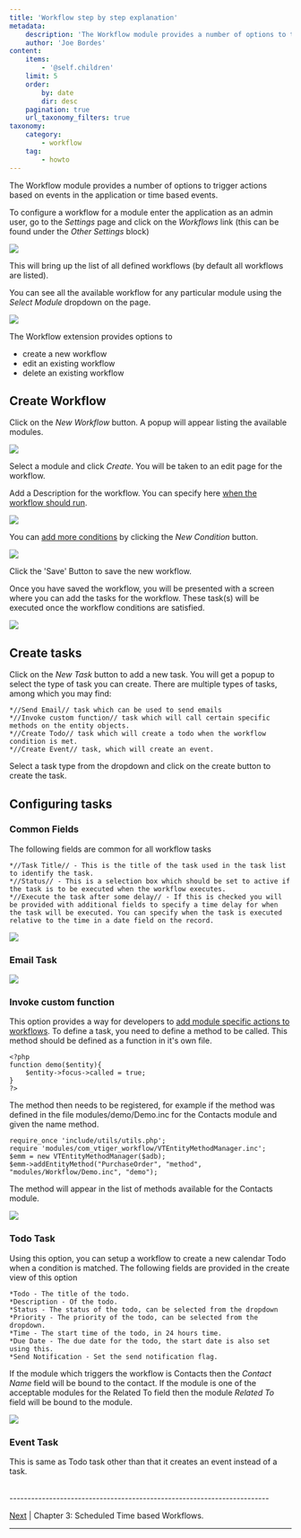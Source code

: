 ```yaml
---
title: 'Workflow step by step explanation'
metadata:
    description: 'The Workflow module provides a number of options to trigger actions based on events in the application or time based events.'
    author: 'Joe Bordes'
content:
    items:
        - '@self.children'
    limit: 5
    order:
        by: date
        dir: desc
    pagination: true
    url_taxonomy_filters: true
taxonomy:
    category:
        - workflow
    tag:
        - howto
---
```


The Workflow module provides a number of options to trigger actions based on events in the application or time based events.

To configure a workflow for a module enter the application as an admin user, go to the *Settings* page and click on the *Workflows* link (this can be found under the *Other Settings* block)

![](step1mw.png?width=80%)

This will bring up the list of all defined workflows (by default all workflows are listed).

You can see all the available workflow for any particular module using the *Select Module* dropdown on the page.

![](step2mw.png?width=80%)

The Workflow extension provides options to

- create a new workflow 
- edit an existing workflow 
- delete an existing workflow

Create Workflow
---------------

Click on the *New Workflow* button. A popup will appear listing the available modules.

![](step3mw.png?width=80%)

Select a module and click *Create*. You will be taken to an edit page for the workflow.

Add a Description for the workflow. You can specify here [when the workflow should run](../10.workflow_launch_conditions).

![](step4mw.png?width=80%)

You can [add more conditions](../08.workflow_conditions) by clicking the *New Condition* button.

![](step5mw.png?width=80%)

Click the 'Save' Button to save the new workflow.

Once you have saved the workflow, you will be presented with a screen where you can add the tasks for the workflow. These task(s) will be executed once the workflow conditions are satisfied.

![](step6mw.png?width=80%)

Create tasks
------------

Click on the *New Task* button to add a new task. You will get a popup to select the type of task you can create. There are multiple types of tasks, among which you may find:

    *//Send Email// task which can be used to send emails
    *//Invoke custom function// task which will call certain specific methods on the entity objects.
    *//Create Todo// task which will create a todo when the workflow condition is met. 
    *//Create Event// task, which will create an event.

Select a task type from the dropdown and click on the create button to
create the task.

Configuring tasks
-----------------

### Common Fields

The following fields are common for all workflow tasks

    *//Task Title// - This is the title of the task used in the task list to identify the task. 
    *//Status// - This is a selection box which should be set to active if the task is to be executed when the workflow executes. 
    *//Execute the task after some delay// - If this is checked you will be provided with additional fields to specify a time delay for when the task will be executed. You can specify when the task is executed relative to the time in a date field on the record.

![](step7mw.png?width=60%)

### Email Task

![](step8mw.png?width=80%)

### Invoke custom function

This option provides a way for developers to [add module specific actions to workflows](../03.invokecustomfunction_workflows). To define a
task, you need to define a method to be called. This method should be
defined as a function in it's own file.

    <?php
    function demo($entity){
        $entity->focus->called = true;
    }
    ?>

The method then needs to be registered, for example if the method was
defined in the file modules/demo/Demo.inc for the Contacts module and
given the name method.

    require_once 'include/utils/utils.php';
    require 'modules/com_vtiger_workflow/VTEntityMethodManager.inc';
    $emm = new VTEntityMethodManager($adb);
    $emm->addEntityMethod("PurchaseOrder", "method", "modules/Workflow/Demo.inc", "demo");

The method will appear in the list of methods available for the Contacts
module.

![](step9mw.png?width=60%)

### Todo Task

Using this option, you can setup a workflow to create a new calendar
Todo when a condition is matched. The following fields are provided in
the create view of this option

    *Todo - The title of the todo. 
    *Description - Of the todo. 
    *Status - The status of the todo, can be selected from the dropdown 
    *Priority - The priority of the todo, can be selected from the dropdown. 
    *Time - The start time of the todo, in 24 hours time. 
    *Due Date - The due date for the todo, the start date is also set using this. 
    *Send Notification - Set the send notification flag.

If the module which triggers the workflow is Contacts then the *Contact
Name* field will be bound to the contact. If the module is one of the
acceptable modules for the Related To field then the module *Related To*
field will be bound to the module.

![](step10mw.png?width=60%)

### Event Task

This is same as Todo task other than that it creates an event instead of
a task.


<br>
------------------------------------------------------------------------

[Next](../05.scheduled_workflows) | Chapter 3: Scheduled Time based Workflows.

------------------------------------------------------------------------